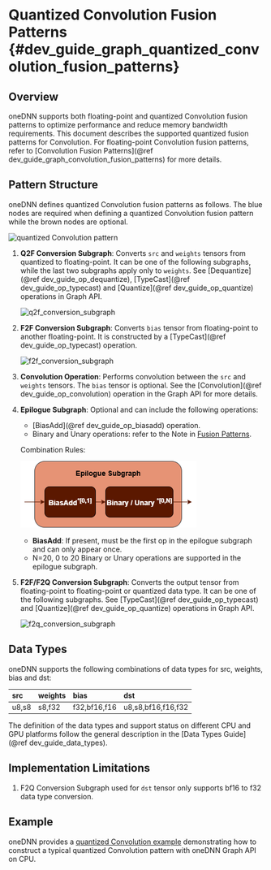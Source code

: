 Quantized Convolution Fusion Patterns {#dev_guide_graph_quantized_convolution_fusion_patterns}
==============================================================================================

## Overview

oneDNN supports both floating-point and quantized Convolution fusion patterns to
optimize performance and reduce memory bandwidth requirements. This document
describes the supported quantized fusion patterns for Convolution. For floating-point
Convolution fusion patterns, refer to
[Convolution Fusion Patterns](@ref dev_guide_graph_convolution_fusion_patterns)
for more details.

## Pattern Structure

oneDNN defines quantized Convolution fusion patterns as follows.
The blue nodes are required when defining a quantized Convolution fusion pattern
while the brown nodes are optional.

![quantized Convolution pattern](images/quantized_conv_pattern.png)

1. **Q2F Conversion Subgraph**: Converts `src` and `weights` tensors
   from quantized to floating-point. It can be one of the following
   subgraphs, while the last two subgraphs apply only to `weights`.
   See [Dequantize](@ref dev_guide_op_dequantize), [TypeCast](@ref dev_guide_op_typecast)
   and [Quantize](@ref dev_guide_op_quantize)
   operations in Graph API.

   ![q2f_conversion_subgraph](images/q2f_conversion_quantized_conv_matmul.png)

2. **F2F Conversion Subgraph**: Converts `bias` tensor from floating-point to
   another floating-point. It is constructed by a [TypeCast](@ref dev_guide_op_typecast)
   operation.

   ![f2f_conversion_subgraph](images/f2f_conversion.png)

3. **Convolution Operation**: Performs convolution between the `src` and
   `weights` tensors. The `bias` tensor is optional. See the [Convolution](@ref dev_guide_op_convolution)
   operation in the Graph API for more details.
4. **Epilogue Subgraph**: Optional and can include the following operations:
   - [BiasAdd](@ref dev_guide_op_biasadd) operation.
   - Binary and Unary operations: refer to the Note in
     [Fusion Patterns](graph_fusion_patterns.html).

   Combination Rules:

   ![epilogue subgraph](images/epilogue_subgraph_general_2.png)

   - **BiasAdd**: If present, must be the first op in the epilogue subgraph and
     can only appear once.
   - N=20, 0 to 20 Binary or Unary operations are supported in the epilogue
     subgraph.

5. **F2F/F2Q Conversion Subgraph**: Converts the output
   tensor from floating-point to floating-point or quantized data type. It can
   be one of the following subgraphs. See [TypeCast](@ref dev_guide_op_typecast)
   and [Quantize](@ref dev_guide_op_quantize) operations in Graph API.

   ![f2q_conversion_subgraph](images/f2q_conversion_quantized_conv.png)


## Data Types

oneDNN supports the following combinations of data types for src, weights, bias
and dst:

| src   | weights | bias         | dst                |
| :---- | :------ | :----------- | :----------------- |
| u8,s8 | s8,f32  | f32,bf16,f16 | u8,s8,bf16,f16,f32 |

The definition of the data types and support status on different CPU and GPU
platforms follow the general description in the [Data Types Guide](@ref dev_guide_data_types).

## Implementation Limitations

1. F2Q Conversion Subgraph used for `dst` tensor only supports
   bf16 to f32 data type conversion.

## Example

oneDNN provides a [quantized Convolution
example](https://github.com/uxlfoundation/oneDNN/tree/main/examples/graph/cpu_inference_int8.cpp)
demonstrating how to construct a typical quantized Convolution pattern with oneDNN
Graph API on CPU.
